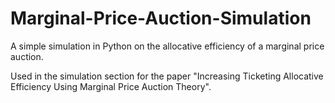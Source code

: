 # Marginal-Price-Auction-Simulation
A simple simulation in Python on the allocative efficiency of a marginal price auction. 

Used in the simulation section for the paper "Increasing Ticketing Allocative Efficiency Using Marginal Price Auction Theory".
